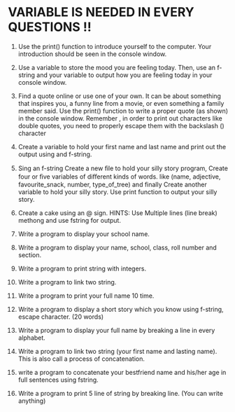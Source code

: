 # VARIABLE IS NEEDED IN EVERY QUESTIONS !! 

1. Use the print() function to introduce yourself to the computer. Your introduction should be seen in the console window.

1. Use a variable to store the mood you are feeling today. Then, use an f-string and your variable to output how you are feeling today in your console window.

1. Find a quote online or use one of your own. It can be about something that inspires you, a funny line from a movie, or even something a family member said. Use the print() function to write a proper quote (as shown) in the console window. Remember , in order to print out characters like double quotes, you need to properly escape them with the backslash (\) character

1. Create a variable to hold your first name and last name and print out the output using and f-string.

1. Sing an f-string Create a new ﬁle to hold your silly story program, Create four or ﬁve variables of diﬀerent kinds of words. like (name, adjective, favourite_snack, number, type_of_tree) and finally Create another variable to hold your silly story. Use print function to output your silly story.

1. Create a cake using an @ sign. HINTS: Use Multiple lines (line break) methong and use fstring for output. 

1. Write a program to display your school name.

1. Write a program to display your name, school, class, roll number and section.

1. Write a program to print string with integers.

1. Write a program to link two string.

1. Write a program to print your full name 10 time.

1. Write a program to display a short story which you know using f-string, escape character. (20 words)

1. Write a program to display your full name by breaking a line in every alphabet. 

1. Write a program to link two string (your first name and lasting name). This is also call a process of concatenation. 

1. write a program to concatenate your bestfriend name and his/her age in full sentences using fstring.

1. Write a program to print 5 line of string by breaking line. (You can write anything)
